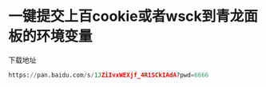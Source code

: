 # 一键提交上百cookie或者wsck到青龙面板的环境变量

下载地址
```python
https://pan.baidu.com/s/1JZiIvxWEXjf_4R1SCkIAdA?pwd=6666
```
